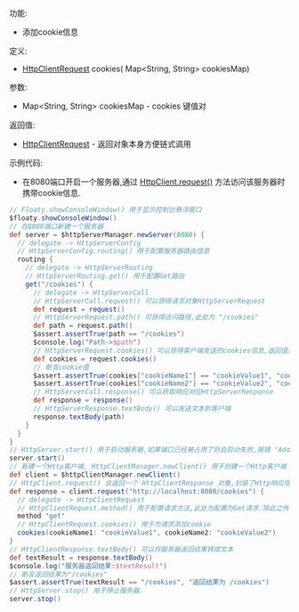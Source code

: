 功能:

+ 添加cookie信息

定义:

+ [HttpClientRequest](/API/Network/HttpClient/HttpClientRequest/README.md) cookies(
  Map<String, String> cookiesMap)

参数:

+ Map<String, String> cookiesMap - cookies 键值对

返回值:

+ [HttpClientRequest](/API/Network/HttpClient/HttpClientRequest/README.md) - 返回对象本身方便链式调用

示例代码:

+ 在8080端口开启一个服务器,通过 [HttpClient.request()](/API/Network/HttpClient/HttpClient/README.md?id=request)
  方法访问该服务器时携带cookie信息.

```groovy
// Floaty.showConsoleWindow() 用于显示控制台悬浮窗口
$floaty.showConsoleWindow()
// 在8080端口新建一个服务器
def server = $httpServerManager.newServer(8080) {
  // delegate -> HttpServerConfig
  // HttpServerConfig.routing() 用于配置服务器路由信息
  routing {
    // delegate -> HttpServerRouting
    // HttpServerRouting.get() 用于配置Get路由
    get("/cookies") {
      // delegate -> HttpServerCall
      // HttpServerCall.request() 可以获得请求对象HttpServerRequest
      def request = request()
      // HttpServerRequest.path() 可获得访问路径,此处为 "/cookies"
      def path = request.path()
      $assert.assertTrue(path == "/cookies")
      $console.log("Path->$path")
      // HttpServerRequest.cookies() 可以获得客户端发送的cookies信息,返回值类型为 Map
      def cookies = request.cookies()
      // 断言cookie值
      $assert.assertTrue(cookies["cookieName1"] == "cookieValue1", "cookie值1")
      $assert.assertTrue(cookies["cookieName2"] == "cookieValue2", "cookie值2")
      // HttpServerCall.response() 可以获取响应对应HttpServerResponse
      def response = response()
      // HttpServerResponse.textBody() 可以发送文本到客户端
      response.textBody(path)
    }
  }
}
// HttpServer.start() 用于启动服务器,如果端口已经被占用了则会启动失败,报错 "Address already in use"
server.start()
// 新建一个Http客户端, HttpClientManager.newClient() 用于创建一个Http客户端
def client = $httpClientManager.newClient()
// HttpClient.request() 会返回一个 HttpClientResponse 对象,封装了Http响应信息
def response = client.request("http://localhost:8080/cookies") {
  // delegate -> HttpClientRequest
  // HttpClientRequest.method() 用于配置请求方法,此处为配置为Get请求.除此之外,还有post,put,patch,delete,head,options等方法
  method "get"
  // HttpClientRequest.cookies() 用于为请求添加cookie
  cookies(cookieName1: "cookieValue1", cookieName2: "cookieValue2")
}
// HttpClientResponse.textBody() 可以将服务器返回结果转成文本
def textResult = response.textBody()
$console.log("服务器返回结果:$textResult")
// 断言返回结果为"/cookies"
$assert.assertTrue(textResult == "/cookies", "返回结果为 /cookies")
// HttpServer.stop() 用于停止服务器.
server.stop()
```